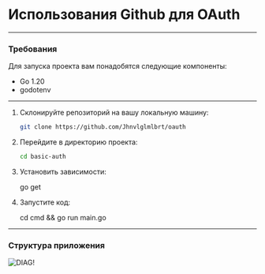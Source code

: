 
# Использования Github для OAuth

***
### Требования
Для запуска проекта вам понадобятся следующие компоненты:

- Go 1.20
- godotenv

***

1. Склонируйте репозиторий на вашу локальную машину:

   ```bash
   git clone https://github.com/Jhnvlglmlbrt/oauth

2. Перейдите в директорию проекта:

   ```bash
   cd basic-auth

3. Установить зависимости:
    
    go get 

4. Запустите код: 

    cd cmd && go run main.go

***
### Структура приложения

![DIAG!](images/diag.png)
